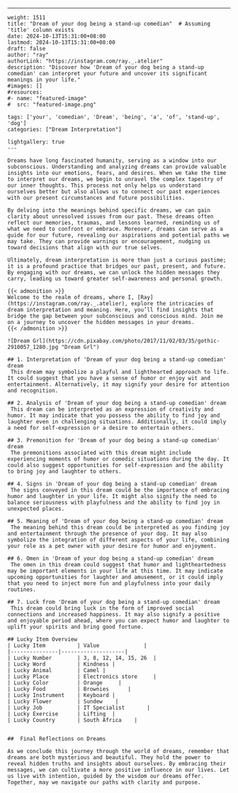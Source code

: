 ---
    weight: 1511
    title: "Dream of your dog being a stand-up comedian"  # Assuming 'title' column exists
    date: 2024-10-13T15:31:00+08:00
    lastmod: 2024-10-13T15:31:00+08:00
    draft: false
    author: "ray"
    authorLink: "https://instagram.com/ray._.atelier"
    description: "Discover how 'Dream of your dog being a stand-up comedian' can interpret your future and uncover its significant meanings in your life."
    #images: []
    #resources:
    #- name: "featured-image"
    #  src: "featured-image.png"
    
    tags: ['your', 'comedian', 'Dream', 'being', 'a', 'of', 'stand-up', 'dog']
    categories: ["Dream Interpretation"]
    
    lightgallery: true
    ---
    
    Dreams have long fascinated humanity, serving as a window into our subconscious. Understanding and analyzing dreams can provide valuable insights into our emotions, fears, and desires. When we take the time to interpret our dreams, we begin to unravel the complex tapestry of our inner thoughts. This process not only helps us understand ourselves better but also allows us to connect our past experiences with our present circumstances and future possibilities.
    
    By delving into the meanings behind specific dreams, we can gain clarity about unresolved issues from our past. These dreams often reflect our memories, traumas, and lessons learned, reminding us of what we need to confront or embrace. Moreover, dreams can serve as a guide for our future, revealing our aspirations and potential paths we may take. They can provide warnings or encouragement, nudging us toward decisions that align with our true selves.
    
    Ultimately, dream interpretation is more than just a curious pastime; it is a profound practice that bridges our past, present, and future. By engaging with our dreams, we can unlock the hidden messages they carry, leading us toward greater self-awareness and personal growth.
    
    {{< admonition >}}
    Welcome to the realm of dreams, where I, [Ray](https://instagram.com/ray._.atelier), explore the intricacies of dream interpretation and meaning. Here, you’ll find insights that bridge the gap between your subconscious and conscious mind. Join me on a journey to uncover the hidden messages in your dreams.
    {{< /admonition >}}
    
    ![Dream Grl](https://cdn.pixabay.com/photo/2017/11/02/03/35/gothic-2910057_1280.jpg "Dream Grl")
    
    ## 1. Interpretation of 'Dream of your dog being a stand-up comedian' dream
     This dream may symbolize a playful and lighthearted approach to life. It could suggest that you have a sense of humor or enjoy wit and entertainment. Alternatively, it may signify your desire for attention and recognition.
    
    ## 2. Analysis of 'Dream of your dog being a stand-up comedian' dream
     This dream can be interpreted as an expression of creativity and humor. It may indicate that you possess the ability to find joy and laughter even in challenging situations. Additionally, it could imply a need for self-expression or a desire to entertain others.
    
    ## 3. Premonition for 'Dream of your dog being a stand-up comedian' dream
     The premonitions associated with this dream might include experiencing moments of humor or comedic situations during the day. It could also suggest opportunities for self-expression and the ability to bring joy and laughter to others.
    
    ## 4. Signs in 'Dream of your dog being a stand-up comedian' dream
     The signs conveyed in this dream could be the importance of embracing humor and laughter in your life. It might also signify the need to balance seriousness with playfulness and the ability to find joy in unexpected places.
    
    ## 5. Meaning of 'Dream of your dog being a stand-up comedian' dream
     The meaning behind this dream could be interpreted as you finding joy and entertainment through the presence of your dog. It may also symbolize the integration of different aspects of your life, combining your role as a pet owner with your desire for humor and enjoyment.
    
    ## 6. Omen in 'Dream of your dog being a stand-up comedian' dream
     The omen in this dream could suggest that humor and lightheartedness may be important elements in your life at this time. It may indicate upcoming opportunities for laughter and amusement, or it could imply that you need to inject more fun and playfulness into your daily routines.
    
    ## 7. Luck from 'Dream of your dog being a stand-up comedian' dream
     This dream could bring luck in the form of improved social connections and increased happiness. It may also signify a positive and enjoyable period ahead, where you can expect humor and laughter to uplift your spirits and bring good fortune.
    
    ## Lucky Item Overview
    | Lucky Item          | Value              |
    |---------------|--------------------|
    | Lucky Number        | 3, 8, 12, 14, 15, 26  |
    | Lucky Word          | Kindness |
    | Lucky Animal        | Camel |
    | Lucky Place         | Electronics store     |
    | Lucky Color         | Orange     |
    | Lucky Food          | Brownies      |
    | Lucky Instrument    | Keyboard |
    | Lucky Flower        | Sundew    |
    | Lucky Job           | IT Specialist       |
    | Lucky Exercise      | Lifting  |
    | Lucky Country       | South Africa    |
    
    
    ##  Final Reflections on Dreams
    
    As we conclude this journey through the world of dreams, remember that dreams are both mysterious and beautiful. They hold the power to reveal hidden truths and insights about ourselves. By embracing their messages, we can cultivate a more positive influence in our lives. Let us live with intention, guided by the wisdom our dreams offer. Together, may we navigate our paths with clarity and purpose.
    
